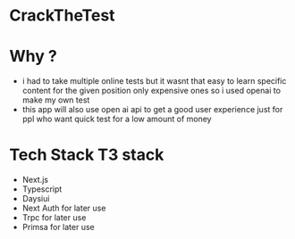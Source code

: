 # CrackTheTest


# Why ?
- i had to take multiple online tests but it wasnt that easy to learn specific content for the given position only expensive ones so i used openai to make my own test
- this app will also use open ai api to get a good user experience just for ppl who want quick test for a low amount of money

# Tech Stack   T3 stack
- Next.js
- Typescript
- Daysiui
- Next Auth for later use
- Trpc for later use
- Primsa for later use

